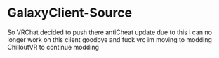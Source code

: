 # GalaxyClient-Source
So VRChat decided to push there antiCheat update due to this i can no longer work on this client goodbye and fuck vrc im moving to modding ChilloutVR to continue modding 
